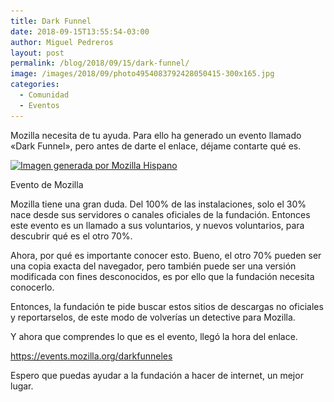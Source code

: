 ```yaml
---
title: Dark Funnel
date: 2018-09-15T13:55:54-03:00
author: Miguel Pedreros
layout: post
permalink: /blog/2018/09/15/dark-funnel/
image: /images/2018/09/photo4954083792428050415-300x165.jpg
categories:
  - Comunidad
  - Eventos
---
```

Mozilla necesita de tu ayuda. Para ello ha generado un evento llamado «Dark Funnel», pero antes de darte el enlace, déjame contarte qué es.

<div id="attachment_1277" style="width: 610px" class="wp-caption alignnone">
  <a href="/images/2018/09/photo4954083792428050415.jpg"><img aria-describedby="caption-attachment-1277" class="size-large wp-image-1277" src="/images/2018/09/photo4954083792428050415-600x200.jpg" alt="Imagen generada por Mozilla Hispano" width="600" height="200" srcset="/images/2018/09/photo4954083792428050415-600x200.jpg 600w, /images/2018/09/photo4954083792428050415-300x100.jpg 300w, /images/2018/09/photo4954083792428050415-768x256.jpg 768w, /images/2018/09/photo4954083792428050415-1000x333.jpg 1000w, /images/2018/09/photo4954083792428050415.jpg 1280w" sizes="(max-width: 600px) 100vw, 600px" /></a>
  
  <p id="caption-attachment-1277" class="wp-caption-text">
    Evento de Mozilla
  </p>
</div>

Mozilla tiene una gran duda. Del 100% de las instalaciones, solo el 30% nace desde sus servidores o canales oficiales de la fundación. Entonces este evento es un llamado a sus voluntarios, y nuevos voluntarios, para descubrir qué es el otro 70%.

Ahora, por qué es importante conocer esto. Bueno, el otro 70% pueden ser una copia exacta del navegador, pero también puede ser una versión modificada con fines desconocidos, es por ello que la fundación necesita conocerlo.

Entonces, la fundación te pide buscar estos sitios de descargas no oficiales y reportarselos, de este modo de volverías un detective para Mozilla.

Y ahora que comprendes lo que es el evento, llegó la hora del enlace.

<https://events.mozilla.org/darkfunneles>

Espero que puedas ayudar a la fundación a hacer de internet, un mejor lugar.
